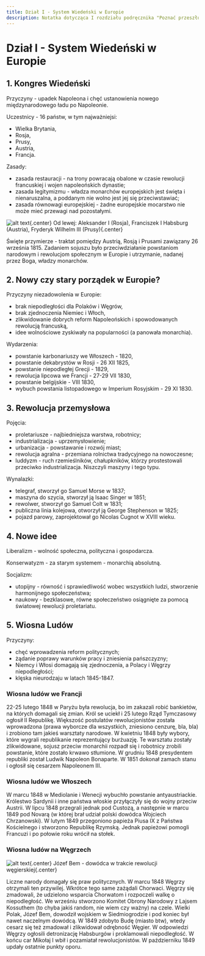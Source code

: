 ```yaml
---
title: Dział I - System Wiedeński w Europie
description: Notatka dotycząca I rozdziału podręcznika "Poznać przeszłość 3" wydawnictwa Nowej Ery.
---
```


# Dział I - System Wiedeński w Europie

## 1. Kongres Wiedeński

Przyczyny - upadek Napoleona i chęć ustanowienia nowego międzynarodowego ładu po Napoleonie.

Uczestnicy - 16 państw, w tym najważniejsi:
- Wielka Brytania,
- Rosja,
- Prusy,
- Austria,
- Francja.

Zasady:
- zasada restauracji - na trony powracają obalone w czasie rewolucji francuskiej i wojen napoleońskich dynastie;
- zasada legitymizmu - władza monarchów europejskich jest święta i nienaruszalna, a poddanym nie wolno jest jej się przeciwstawiać;
- zasada równowagi europejskiej - żadne europejskie mocarstwo nie może mieć przewagi nad pozostałymi.

![alt text](/1-dzial/przymierze.jpg){.center}
Od lewej: Aleksander I (Rosja), Franciszek I Habsburg (Austria), Fryderyk Wilhelm III (Prusy){.center}

Święte przymierze - traktat pomiędzy Austrią, Rosją i Prusami zawiązany 26 września 1815. Zadaniem sojuszu było przeciwdziałanie powstaniom narodowym i rewolucjom społecznym w Europie i utrzymanie, nadanej przez Boga, władzy monarchów.

## 2. Nowy czy stary porządek w Europie?

Przyczyny niezadowolenia w Europie:
- brak niepodległości dla Polaków i Węgrów,
- brak zjednoczenia Niemiec i Włoch,
- zlikwidowanie dobrych reform Napoleońskich i spowodowanych rewolucją francuską,
- idee wolnościowe zyskiwały na popularności (a panowała monarchia).

Wydarzenia:
- powstanie karbonariuszy we Włoszech - 1820,
- powstanie dekabrystów w Rosji - 26 XII 1825,
- powstanie niepodległej Grecji - 1829,
- rewolucja lipcowa we Francji - 27-29 VII 1830,
- powstanie belgijskie - VIII 1830,
- wybuch powstania listopadowego w Imperium Rosyjskim - 29 XI 1830.

## 3. Rewolucja przemysłowa

Pojęcia:
- proletariusze - najbiedniejsza warstwa, robotnicy;
- industrializacja - uprzemysłowienie;
- urbanizacja - powstawanie i rozwój miast;
- rewolucja agralna - przemiana rolnictwa tradycyjnego na nowoczesne;
- luddyzm - ruch rzemieślników, chałupkników, którzy prostestowali przeciwko industrializacja. Niszczyli maszyny i tego typu.

Wynalazki:
- telegraf, stworzył go Samuel Morse w 1837;
- maszyna do szycia, stworzył ją Isaac Singer w 1851;
- rewolwer, stworzył go Samuel Colt w 1831;
- publiczna linia kolejowa, otworzył ją George Stephenson w 1825;
- pojazd parowy, zaprojektował go Nicolas Cugnot w XVIII wieku.

## 4. Nowe idee
Liberalizm - wolność społeczna, polityczna i gospodarcza.

Konserwatyzm - za starym systemem - monarchią absolutną.

Socjalizm:
- utopijny - równość i sprawiedliwość wobec wszystkich ludzi, stworzenie harmonijnego społeczeństwa;
- naukowy - bezklasowe, równe społeczeństwo osiągnięte za pomocą światowej rewolucji proletariatu.

## 5. Wiosna Ludów
Przyczyny:
- chęć wprowadzenia reform politycznych;
- żądanie poprawy warunków pracy i zniesienia pańszczyzny;
- Niemcy i Włosi domagają się zjednoczenia, a Polacy i Węgrzy niepodległości;
- klęska nieurodzaju w latach 1845-1847.

### Wiosna ludów we Francji
22-25 lutego 1848 w Paryżu była rewolucja, bo im zakazali robić bankietów, na których domagali się zmian. Król se uciekł i 25 lutego Rząd Tymczasowy ogłosił II Republikę. Większość postulatów rewolucjonistów została wprowadzona (prawa wyborcze dla wszystkich, zniesiono cenzurę, bla, bla) i zrobiono tam jakieś warsztaty narodowe. W kwietniu 1848 były wybory, które wygrali republikanie reprezentujący burżuazję. Te warsztatu zostały zlikwidowane, sojusz przeciw monarchii rozpadł się i robotnicy zrobili powstanie, które zostało krwawo stłumione. W grudniu 1848 presydentem republiki został Ludwik Napoleon Bonaparte. W 1851 dokonał zamach stanu i ogłosił się cesarzem Napoleonem III.

### Wiosna ludów we Włoszech
W marcu 1848 w Mediolanie i Wenecji wybuchło powstanie antyaustriackie. Królestwo Sardynii i inne państwa włoskie przyłączyły się do wojny przeciw Austrii.
W lipcu 1848 przegrali jednak pod Custozą, a następnie w marcu 1849 pod Novarą (w której brał udział polski dowódca Wojciech Chrzanowski). W lutym 1849 przegoniono papieża Piusa IX z Państwa Kościelnego i stworzono Republikę Rzymską. Jednak papieżowi pomogli Francuzi i po połowie roku wrócił na stołek.

### Wiosna ludów na Węgrzech
![alt text](/1-dzial/jozef-bem.jpg){.center}
Józef Bem - dowódca w trakcie rewolucji węgierskiej{.center}

Liczne narody domagały się praw politycznych. W marcu 1848 Węgrzy otrzymali ten przywilej. Wkrótce tego same zażądali Chorwaci. Węgrzy się zmadowali, że udzielono wsparcia Chorwatom i rozpoczeli walkę o niepodległość. We wrześniu stworzono Komitet Obrony Narodowy z Lajsem Kossuthem (to chyba jakiś random, nie wiem czy ważny) na czele. Wielki Polak, Józef Bem, dowodził wojskiem w Siedmiogrodzie i pod koniec był nawet naczelnym dowódcą. W 1849 zdobyto Budę (miasto btw), wtedy cesarz się też zmadował i zlikwidował odrębność Węgier. W odpowiedzi Węgrzy ogłosili detronizację Habsburgów i proklamowali niepodległość. W końcu car Mikołaj I wbił i pozamiatał rewolucjonistów. W październiku 1849 updały ostatnie punkty oporu.
